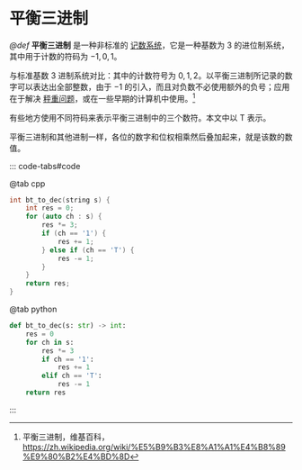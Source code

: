 # 平衡三进制

*@def* **平衡三进制** 是一种非标准的 [记数系统](https://zh.wikipedia.org/wiki/%E8%AE%B0%E6%95%B0%E7%B3%BB%E7%BB%9F)，它是一种基数为 $3$ 的进位制系统，其中用于计数的符码为 $-1,0,1$。

与标准基数 $3$ 进制系统对比：其中的计数符号为 $0,1,2$。以平衡三进制所记录的数字可以表达出全部整数，由于 $-1$ 的引入，而且对负数不必使用额外的负号；应用在于解决 [秤重问题](https://zh.wikipedia.org/wiki/%E7%A8%B1%E7%90%83%E5%95%8F%E9%A1%8C)，或在一些早期的计算机中使用。[^1]

[^1]: 平衡三进制，维基百科，<https://zh.wikipedia.org/wiki/%E5%B9%B3%E8%A1%A1%E4%B8%89%E9%80%B2%E4%BD%8D>

有些地方使用不同符码来表示平衡三进制中的三个数符。本文中以 $\mathrm{T}$ 表示。

平衡三进制和其他进制一样，各位的数字和位权相乘然后叠加起来，就是该数的数值。

::: code-tabs#code

@tab cpp

```cpp
int bt_to_dec(string s) {
    int res = 0;
    for (auto ch : s) {
        res *= 3;
        if (ch == '1') {
            res += 1;
        } else if (ch == 'T') {
            res -= 1;
        }
    }
    return res;
}
```

@tab python

```python
def bt_to_dec(s: str) -> int:
    res = 0
    for ch in s:
        res *= 3
        if ch == '1':
            res += 1
        elif ch == 'T':
            res -= 1
    return res
```

:::

